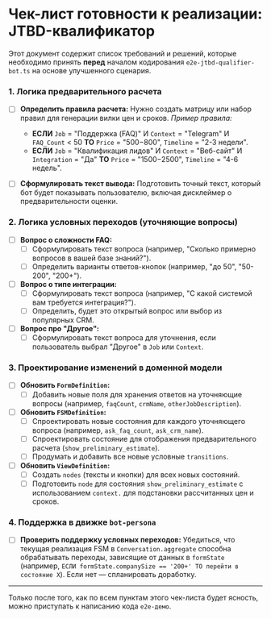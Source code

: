 # Чек-лист готовности к реализации: JTBD-квалификатор

Этот документ содержит список требований и решений, которые необходимо принять **перед** началом кодирования `e2e-jtbd-qualifier-bot.ts` на основе улучшенного сценария.

### 1. Логика предварительного расчета

- [ ] **Определить правила расчета:** Нужно создать матрицу или набор правил для генерации вилки цен и сроков. 
  *Пример правила:*
  - **ЕСЛИ** `Job` = "Поддержка (FAQ)" И `Context` = "Telegram" И `FAQ_Count` < 50 **ТО** `Price` = "$500-$800", `Timeline` = "2-3 недели".
  - **ЕСЛИ** `Job` = "Квалификация лидов" И `Context` = "Веб-сайт" И `Integration` = "Да" **ТО** `Price` = "$1500-$2500", `Timeline` = "4-6 недель".

- [ ] **Сформулировать текст вывода:** Подготовить точный текст, который бот будет показывать пользователю, включая дисклеймер о предварительности оценки.

### 2. Логика условных переходов (уточняющие вопросы)

- [ ] **Вопрос о сложности FAQ:**
    - [ ] Сформулировать текст вопроса (например, "Сколько примерно вопросов в вашей базе знаний?").
    - [ ] Определить варианты ответов-кнопок (например, "до 50", "50-200", "200+").

- [ ] **Вопрос о типе интеграции:**
    - [ ] Сформулировать текст вопроса (например, "С какой системой вам требуется интеграция?").
    - [ ] Определить, будет это открытый вопрос или выбор из популярных CRM.

- [ ] **Вопрос про "Другое":**
    - [ ] Сформулировать текст вопроса для уточнения, если пользователь выбрал "Другое" в `Job` или `Context`.

### 3. Проектирование изменений в доменной модели

- [ ] **Обновить `FormDefinition`:**
    - [ ] Добавить новые поля для хранения ответов на уточняющие вопросы (например, `faqCount`, `crmName`, `otherJobDescription`).

- [ ] **Обновить `FSMDefinition`:**
    - [ ] Спроектировать новые состояния для каждого уточняющего вопроса (например, `ask_faq_count`, `ask_crm_name`).
    - [ ] Спроектировать состояние для отображения предварительного расчета (`show_preliminary_estimate`).
    - [ ] Продумать и добавить все новые условные `transitions`.

- [ ] **Обновить `ViewDefinition`:**
    - [ ] Создать `nodes` (тексты и кнопки) для всех новых состояний.
    - [ ] Подготовить `node` для состояния `show_preliminary_estimate` с использованием `context.` для подстановки рассчитанных цен и сроков.

### 4. Поддержка в движке `bot-persona`

- [ ] **Проверить поддержку условных переходов:** Убедиться, что текущая реализация FSM в `Conversation.aggregate` способна обрабатывать переходы, зависящие от данных в `formState` (например, `ЕСЛИ formState.companySize == '200+' ТО перейти в состояние X`). Если нет — спланировать доработку.

--- 

Только после того, как по всем пунктам этого чек-листа будет ясность, можно приступать к написанию кода `e2e-демо`.
